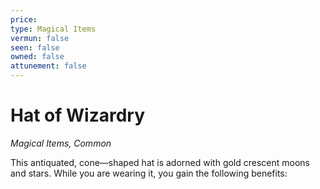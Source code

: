 ```yaml
---
price: 
type: Magical Items
vermun: false
seen: false
owned: false
attunement: false
---
```

# Hat of Wizardry

*Magical Items, Common*

This antiquated, cone—shaped hat is adorned with gold crescent moons and stars. While you are wearing it, you gain the following benefits: